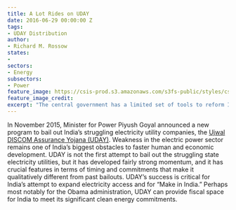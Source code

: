 ```yaml
---
title: A Lot Rides on UDAY
date: 2016-06-29 00:00:00 Z
tags:
- UDAY Distribution
author:
- Richard M. Rossow
states:
- 
sectors:
- Energy
subsectors:
- Power
feature_image: https://csis-prod.s3.amazonaws.com/s3fs-public/styles/csis_banner/public/publication/12389695735_4ecf9b08fb_o.jpg?itok=5KOc05gZ
feature_image_credit: 
excerpt: "The central government has a limited set of tools to reform India’s broken state electricity utilities. But, fixing these utilities will help the states get their finances in order, reduce barriers to meeting India’s own renewable energy targets, and give a real boost to “Make in India.” With more than half of Indian states signed up to join the UDAY scheme, we can expect a solid short-term return, though ultimately state leaders will need to decide if this is a real turning point in how they manage their power grids."
---
```


In November 2015, Minister for Power Piyush Goyal announced a new program to bail out India’s struggling electricity utility companies, the <a href="http://bit.ly/28UCBJX">Ujwal DISCOM Assurance Yojana&nbsp;(UDAY)</a>. Weakness in the electric power sector remains one of India’s biggest obstacles to faster human and economic development. UDAY is not the first attempt to bail out the struggling state electricity utilities, but it has developed fairly strong momentum, and it has crucial features in terms of timing and commitments that make it qualitatively different from past bailouts. UDAY’s success is critical for India’s attempt to expand electricity access and for “Make in India.” Perhaps most notably for the Obama administration, UDAY can provide fiscal space for India to meet its significant clean energy commitments.
